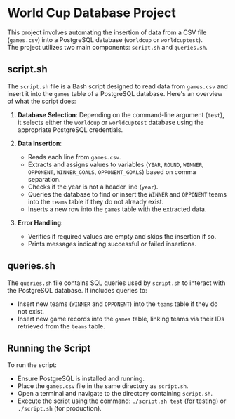 # World Cup Database Project

This project involves automating the insertion of data from a CSV file (`games.csv`) into a PostgreSQL database (`worldcup` or `worldcuptest`).  
The project utilizes two main components: `script.sh` and `queries.sh`.

## script.sh

The `script.sh` file is a Bash script designed to read data from `games.csv` and insert it into the `games` table of a PostgreSQL database. Here's an overview of what the script does:

1. **Database Selection**: Depending on the command-line argument (`test`), it selects either the `worldcup` or `worldcuptest` database using the appropriate PostgreSQL credentials.

2. **Data Insertion**:
   - Reads each line from `games.csv`.
   - Extracts and assigns values to variables (`YEAR`, `ROUND`, `WINNER`, `OPPONENT`, `WINNER_GOALS`, `OPPONENT_GOALS`) based on comma separation.
   - Checks if the year is not a header line (`year`).
   - Queries the database to find or insert the `WINNER` and `OPPONENT` teams into the `teams` table if they do not already exist.
   - Inserts a new row into the `games` table with the extracted data.

3. **Error Handling**: 
   - Verifies if required values are empty and skips the insertion if so.
   - Prints messages indicating successful or failed insertions.

## queries.sh

The `queries.sh` file contains SQL queries used by `script.sh` to interact with the PostgreSQL database. It includes queries to:
- Insert new teams (`WINNER` and `OPPONENT`) into the `teams` table if they do not exist.
- Insert new game records into the `games` table, linking teams via their IDs retrieved from the `teams` table.

## Running the Script

To run the script:
- Ensure PostgreSQL is installed and running.
- Place the `games.csv` file in the same directory as `script.sh`.
- Open a terminal and navigate to the directory containing `script.sh`.
- Execute the script using the command: `./script.sh test` (for testing) or `./script.sh` (for production).




